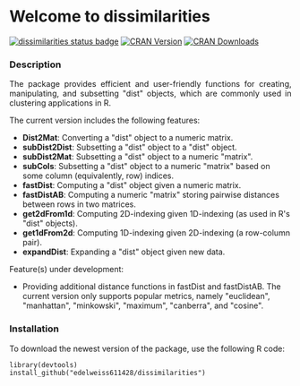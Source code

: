 # Welcome to dissimilarities
[![dissimilarities status badge](https://edelweiss611428.r-universe.dev/dissimilarities/badges/version)](https://edelweiss611428.r-universe.dev/dissimilarities)
[![CRAN Version](https://img.shields.io/cran/v/dissimilarities?label=CRAN&style=flat-square)](https://CRAN.R-project.org/package=dissimilarities)
[![CRAN Downloads](https://cranlogs.r-pkg.org/badges/dissimilarities)](https://CRAN.R-project.org/package=dissimilarities)

### Description

<p align="justify"> The package provides efficient and user-friendly functions for creating, manipulating, and subsetting "dist" objects, which are commonly used in clustering applications in R. </p> 
The current version includes the following features:  
   
- **Dist2Mat**: Converting a "dist" object to a numeric matrix.
- **subDist2Dist**: Subsetting a "dist" object to a  "dist" object.
- **subDist2Mat**: Subsetting a "dist" object to a numeric "matrix".
- **subCols**: Subsetting a "dist" object to a numeric "matrix" based on some column (equivalently, row) indices.
- **fastDist**: Computing a "dist" object given a numeric matrix.
- **fastDistAB**: Computing a numeric "matrix" storing pairwise distances between rows in two matrices.
- **get2dFrom1d**: Computing 2D-indexing given 1D-indexing (as used in R's "dist" objects).
- **get1dFrom2d**: Computing 1D-indexing given 2D-indexing (a row-column pair).
- **expandDist**: Expanding a "dist" object given new data.

Feature(s) under development:

- Providing additional distance functions in fastDist and fastDistAB. The current version only supports popular metrics, namely "euclidean", "manhattan", "minkowski", "maximum", "canberra", and "cosine".

 ### Installation

 To download the newest version of the package, use the following R code: 

```
library(devtools)
install_github("edelweiss611428/dissimilarities") 
```

